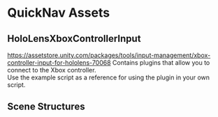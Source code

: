 # QuickNav Assets
## HoloLensXboxControllerInput

   <https://assetstore.unity.com/packages/tools/input-management/xbox-controller-input-for-hololens-70068>
   Contains plugins that allow you to connect to the Xbox controller.  
   Use the example script as a reference for using the plugin in your own script.

## Scene Structures
